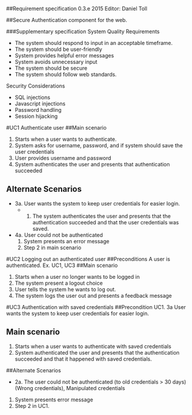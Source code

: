 ##Requirement specification 0.3.e 2015
Editor: Daniel Toll


##Secure Authentication component for the web.

###Supplementary specification
System Quality Requirements
 * The system should respond to input in an acceptable timeframe.
 * The system should be user-friendly
 * System provides helpful error messages
 * System avoids unnecessary input
 * The system should be secure
 * The system should follow web standards.

Security Considerations
 * SQL injections
 * Javascript injections
 * Password handling
 * Session hijacking


#UC1 Authenticate user
##Main scenario
 1. Starts when a user wants to authenticate.
 2. System asks for username, password, and if system should save the user credentials
 3. User provides username and password
 4. System authenticates the user and presents that authentication succeeded

## Alternate Scenarios
 * 3a. User wants the system to keep user credentials for easier login.
   * 1. The system authenticates the user and presents that the authentication succeeded and that the user credentials was saved.
 * 4a. User could not be authenticated
   1. System presents an error message
   2. Step 2 in main scenario


#UC2 Logging out an authenticated user
##Preconditions
A user is authenticated. Ex. UC1, UC3
##Main scenario
 1. Starts when a user no longer wants to be logged in
 2. The system present a logout choice
 3. User tells the system he wants to log out.
 4. The system logs the user out and presents a feedback message

#UC3 Authentication with saved credentials
##Precondition
UC1. 3a   User wants the system to keep user credentials for easier login.
## Main scenario
 1. Starts when a user wants to authenticate with saved credentials
 2. System authenticated the user and presents that the authentication succeeded and that it happened with saved credentials.

##Alternate Scenarios
 * 2a. The user could not be authenticated (to old credentials > 30 days) (Wrong credentials), Manipulated credentials
  1. System presents error message
  2. Step 2 in UC1.



